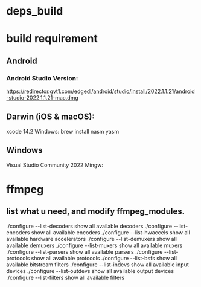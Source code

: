 # deps_build

# build requirement

## Android
### Android Studio Version:
https://redirector.gvt1.com/edgedl/android/studio/install/2022.1.1.21/android-studio-2022.1.1.21-mac.dmg

## Darwin (iOS & macOS):
xcode 14.2
Windows:
brew install nasm yasm

## Windows
Visual Studio Community 2022
Mingw:

# ffmpeg
## list what u need, and modify ffmpeg_modules.
./configure --list-decoders          show all available decoders
./configure --list-encoders          show all available encoders
./configure --list-hwaccels          show all available hardware accelerators
./configure --list-demuxers          show all available demuxers
./configure --list-muxers            show all available muxers
./configure --list-parsers           show all available parsers
./configure --list-protocols         show all available protocols
./configure --list-bsfs              show all available bitstream filters
./configure --list-indevs            show all available input devices
./configure --list-outdevs           show all available output devices
./configure --list-filters           show all available filters


